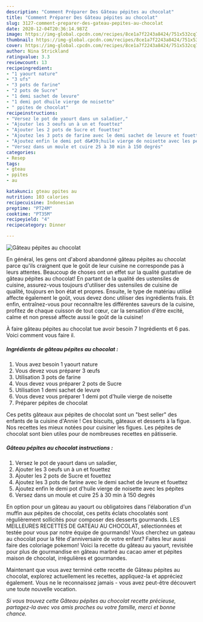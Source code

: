 ```yaml
---
description: "Comment Préparer Des Gâteau pépites au chocolat"
title: "Comment Préparer Des Gâteau pépites au chocolat"
slug: 3127-comment-preparer-des-gateau-pepites-au-chocolat
date: 2020-12-04T20:36:14.987Z
image: https://img-global.cpcdn.com/recipes/8ce1a7f2243a8424/751x532cq70/gateau-pepites-au-chocolat-photo-principale-de-la-recette.jpg
thumbnail: https://img-global.cpcdn.com/recipes/8ce1a7f2243a8424/751x532cq70/gateau-pepites-au-chocolat-photo-principale-de-la-recette.jpg
cover: https://img-global.cpcdn.com/recipes/8ce1a7f2243a8424/751x532cq70/gateau-pepites-au-chocolat-photo-principale-de-la-recette.jpg
author: Nina Strickland
ratingvalue: 3.3
reviewcount: 13
recipeingredient:
- "1 yaourt nature"
- "3 ufs"
- "3 pots de farine"
- "2 pots de Sucre"
- "1 demi sachet de levure"
- "1 demi pot dhuile vierge de noisette"
- " ppites de chocolat"
recipeinstructions:
- "Versez le pot de yaourt dans un saladier,"
- "Ajouter les 3 oeufs un à un et fouettez"
- "Ajouter les 2 pots de Sucre et fouettez"
- "Ajoutez les 3 pots de farine avec le demi sachet de levure et fouettez"
- "Ajoutez enfin le demi pot d&#39;huile vierge de noisette avec les pépites"
- "Versez dans un moule et cuire 25 à 30 min à 150 degrés"
categories:
- Resep
tags:
- gteau
- ppites
- au

katakunci: gteau ppites au 
nutrition: 103 calories
recipecuisine: Indonesian
preptime: "PT24M"
cooktime: "PT35M"
recipeyield: "4"
recipecategory: Dinner

---
```



![Gâteau pépites au chocolat](https://img-global.cpcdn.com/recipes/8ce1a7f2243a8424/751x532cq70/gateau-pepites-au-chocolat-photo-principale-de-la-recette.jpg)

En général, les gens ont d'abord abandonné gâteau pépites au chocolat parce qu'ils craignent que le goût de leur cuisine ne corresponde pas à leurs attentes. Beaucoup de choses ont un effet sur la qualité gustative de gâteau pépites au chocolat! En partant de la qualité des ustensiles de cuisine, assurez-vous toujours d'utiliser des ustensiles de cuisine de qualité, toujours en bon état et propres. Ensuite, le type de matériau utilisé affecte également le goût, vous devez donc utiliser des ingrédients frais. Et enfin, entraînez-vous pour reconnaître les différentes saveurs de la cuisine, profitez de chaque cuisson de tout cœur, car la sensation d'être excité, calme et non pressé affecte aussi le goût de la cuisine!

<!--inarticleads1-->

À faire gâteau pépites au chocolat tue avoir besoin 7 Ingrédients et 6 pas. Voici comment vous faire il.

##### Ingrédients de gâteau pépites au chocolat :

1. Vous avez besoin 1 yaourt nature
1. Vous devez vous préparer 3 œufs
1. Utilisation 3 pots de farine
1. Vous devez vous préparer 2 pots de Sucre
1. Utilisation 1 demi sachet de levure
1. Vous devez vous préparer 1 demi pot d&#39;huile vierge de noisette
1. Préparer  pépites de chocolat


Ces petits gâteaux aux pépites de chocolat sont un &#34;best seller&#34; des enfants de la cuisine d&#39;Annie ! Ces biscuits, gâteaux et desserts à la figue. Nos recettes les mieux notées pour cuisiner les figues. Les pépites de chocolat sont bien utiles pour de nombreuses recettes en pâtisserie. 

<!--inarticleads2-->

##### Gâteau pépites au chocolat instructions :

1. Versez le pot de yaourt dans un saladier,
1. Ajouter les 3 oeufs un à un et fouettez
1. Ajouter les 2 pots de Sucre et fouettez
1. Ajoutez les 3 pots de farine avec le demi sachet de levure et fouettez
1. Ajoutez enfin le demi pot d&#39;huile vierge de noisette avec les pépites
1. Versez dans un moule et cuire 25 à 30 min à 150 degrés


En option pour un gâteau au yaourt ou obligatoires dans l&#39;élaboration d&#39;un muffin aux pépites de chocolat, ces petits éclats chocolatés sont régulièrement sollicités pour composer des desserts gourmands. LES MEILLEURES RECETTES DE GATEAU AU CHOCOLAT, sélectionnées et testée pour vous par notre équipe de gourmands! Vous cherchez un gateau au chocolat pour la fête d&#39;anniversaire de votre enfant? Faites leur aussi faire des coloriage pokemon! Voici la recette du gâteau au yaourt, revisitée pour plus de gourmandise en gâteau marbré au cacao amer et pépites maison de chocolat, irrégulières et gourmandes. 

<!--inarticleads1-->

<p>
Maintenant que vous avez terminé cette recette de Gâteau pépites au chocolat, explorez actuellement les recettes, appliquez-la et appréciez également. Vous ne le reconnaissez jamais - vous avez peut-être découvert une toute nouvelle vocation.
</p>

<p>
<i>Si vous trouvez cette Gâteau pépites au chocolat recette précieuse, partagez-la avec vos amis proches ou votre famille, merci et bonne chance.</i>
</p>
